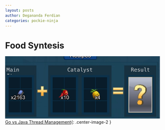```yaml
---
layout: posts
author: Degananda Ferdian
categories: pockie-ninja
---
```


# Food Syntesis

![postimage100](/assets/images/pockieninja/syn1.jpg)
[Go vs Java Thread Management](/assets/images/pockieninja/syn1.jpg){: .center-image-2 }
